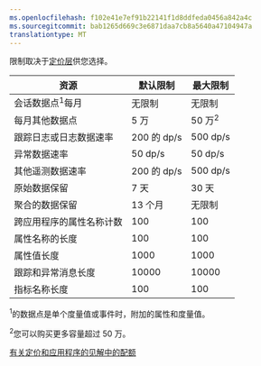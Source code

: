 ```yaml
---
ms.openlocfilehash: f102e41e7ef91b22141f1d8ddfeda0456a842a4c
ms.sourcegitcommit: bab1265d669c3e6871daa7cb8a5640a47104947a
translationtype: MT
---
```

 限制取决于[定价层](http://azure.microsoft.com/pricing/details/application-insights/)供您选择。

**资源** | **默认限制** | **最大限制**
-------- | ------------- | -------------
会话数据点<sup>1</sup>每月 | 无限制 | 无限制
每月其他数据点 | 5 万 | 50 万<sup>2</sup>
跟踪日志或日志数据速率 | 200 的 dp/s | 500 dp/s
异常数据速率 | 50 dp/s | 50 dp/s
其他遥测数据速率 | 200 的 dp/s | 500 dp/s
原始数据保留 |7 天| 30 天
聚合的数据保留 | 13 个月 | 无限制
跨应用程序的属性名称计数 | 100 | 100
属性名称的长度 | 100 | 100
属性值长度 | 1000 | 1000
跟踪和异常消息长度 | 10000 | 10000
指标名称长度 |  100 | 100

<sup>1</sup>的数据点是单个度量值或事件时，附加的属性和度量值。

<sup>2</sup>您可以购买更多容量超过 50 万。
 
[有关定价和应用程序的见解中的配额](app-insights-pricing.md)